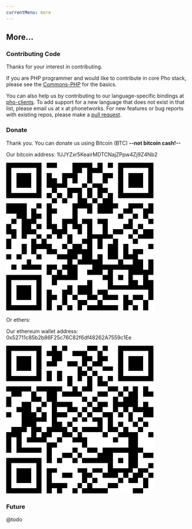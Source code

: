 ```yaml
---
currentMenu: more
---
```


## More...

### Contributing Code

Thanks for your interest in contributing. 

If you are PHP programmer and would like to contribute in core Pho stack, please see
the [Commons-PHP](https://github.com/phonetworks/commons-php) for the basics.

You can also help us by contributing to our language-specific bindings at 
[pho-clients](https://github.com/pho-clients). To add support for a new language
that does not exist in that list, please email us at x at phonetworks. For new
features or bug reports with existing repos, please make a [pull request](https://help.github.com/articles/about-pull-requests/).

### Donate

Thank you. You can donate us using Bitcoin (BTC) **--not bitcoin cash!--**

Our bitcoin address: 1UJYZxr5KeairMDTCNajZPpw4Zj9Z4Nb2

![BTC](/assets/bitcoin.png)

Or ethers:

Our ethereum wallet address: 0x52711c85b2b86F25c76C82f6df48262A7559c1Ee

![ETH](/assets/eth.png)


### Future

@todo


